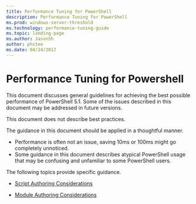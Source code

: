 ```yaml
---
title: Performance Tuning for PowerShell
description: Performance Tuning for PowerShell
ms.prod: windows-server-threshold
ms.technology: performance-tuning-guide
ms.topic: landing-page
ms.author: JasonSh
author: phstee
ms.date: 04/24/2017
---
```


# Performance Tuning for Powershell

This document discusses general guidelines for achieving the best possible performance of PowerShell 5.1. Some of the issues described in this document may be addressed in future versions.

This document does not describe best practices.

The guidance in this document should be applied in a thoughtful manner.
* Performance is often not an issue, saving 10ms or 100ms might go completely unnoticed.
* Some guidance in this document describes atypical PowerShell usage that may be confusing and unfamiliar to some PowerShell users.

The following topics provide specific guidance.

-   [Script Authoring Considerations](script-authoring-considerations.md)

-   [Module Authoring Considerations](module-authoring-considerations.md)